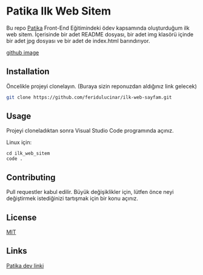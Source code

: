 # Patika Ilk Web Sitem

Bu repo [Patika](https://www.patika.dev) Front-End Eğitimindeki ödev kapsamında oluşturduğum ilk web sitem. İçerisinde bir adet README dosyası, bir adet img klasörü içinde bir adet jpg dosyası ve bir adet de index.html barındırıyor.

[github image](https://www.hizliresim.com/mtnmjwi)

## Installation

Öncelikle projeyi clonelayın. (Buraya sizin reponuzdan aldığınız link gelecek)

```bash
git clone https://github.com/feridulucinar/ilk-web-sayfam.git
```

## Usage

Projeyi cloneladıktan sonra Visual Studio Code programında açınız.

Linux için:
```linux
cd ilk_web_sitem
code .
```

## Contributing
Pull requestler kabul edilir. Büyük değişiklikler için, lütfen önce neyi değiştirmek istediğinizi tartışmak için bir konu açınız.


## License
[MIT](https://choosealicense.com/licenses/mit/)

## Links

[Patika dev linki](https://app.patika.dev/fulbaibu) 